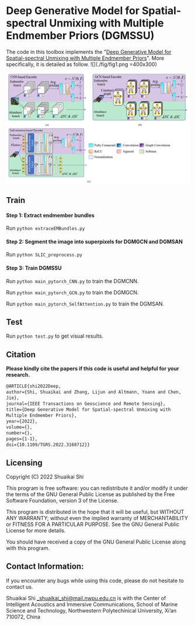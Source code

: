 # Deep Generative Model for Spatial-spectral Unmixing with Multiple Endmember Priors (DGMSSU)

The code in this toolbox implements the "[Deep Generative Model for Spatial-spectral Unmixing with Multiple Endmember Priors](https://ieeexplore.ieee.org/document/9759362)". More specifically, it is detailed as follow.
![](./fig/fig1.png =400x300)

![](./fig/fig2.png)

## Train

#### Step 1: Extract endmember bundles

Run `python extraceEMBundles.py`

#### Step 2: Segment the image into superpixels for DGMGCN and DGMSAN

Run `python SLIC_preprocess.py`

#### Step 3: Train DGMSSU

Run `python main_pytorch_CNN.py` to train the DGMCNN.

Run `python main_pytorch_GCN.py` to train the DGMGCN.

Run `python main_pytorch_SelfAttention.py` to train the DGMSAN.



## Test

Run `python test.py` to get  visual results.





## Citation

**Please kindly cite the papers if this code is useful and helpful for your research.**

```
@ARTICLE{shi2022Deep,  
author={Shi, Shuaikai and Zhang, Lijun and Altmann, Yoann and Chen, Jie},  
journal={IEEE Transactions on Geoscience and Remote Sensing},   
title={Deep Generative Model for Spatial-spectral Unmixing with Multiple Endmember Priors},   
year={2022},  
volume={},  
number={},  
pages={1-1},  
doi={10.1109/TGRS.2022.3168712}}
```

## Licensing

Copyright (C) 2022 Shuaikai Shi

This program is free software: you can redistribute it and/or modify it under the terms of the GNU General Public License as published by the Free Software Foundation, version 3 of the License.

This program is distributed in the hope that it will be useful, but WITHOUT ANY WARRANTY; without even the implied warranty of MERCHANTABILITY or FITNESS FOR A PARTICULAR PURPOSE. See the GNU General Public License for more details.

You should have received a copy of the GNU General Public License along with this program.

## Contact Information:

If you encounter any bugs while using this code, please do not hesitate to contact us.

Shuaikai Shi [_shuaikai_shi@mail.nwpu.edu.cn](_shuaikai_shi@mail.nwpu.edu.cn) is with the Center of Intelligent Acoustics and Immersive Communications, School of Marine Science and Technology, Northwestern Polytechinical University, Xi’an 710072, China
